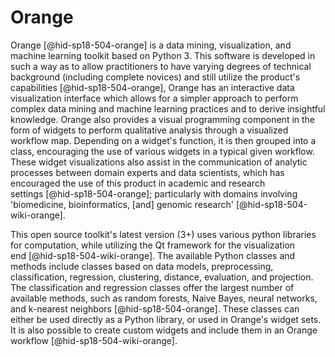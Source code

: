 Orange
======

Orange [@hid-sp18-504-orange] is a data mining, visualization, and
machine learning toolkit based on Python 3. This software is developed
in such a way as to allow practitioners to have varying degrees of
technical background (including complete novices) and still utilize the
product's capabilities [@hid-sp18-504-orange], Orange has an interactive
data visualization interface which allows for a simpler approach to
perform complex data mining and machine learning practices and to derive
insightful knowledge. Orange also provides a visual programming
component in the form of widgets to perform qualitative analysis through
a visualized workflow map. Depending on a widget's function, it is then
grouped into a class, encouraging the use of various widgets in a
typical given workflow. These widget visualizations also assist in the
communication of analytic processes between domain experts and data
scientists, which has encouraged the use of this product in academic and
research settings [@hid-sp18-504-orange]; particularly with domains
involving 'biomedicine, bioinformatics, \[and\] genomic
research' [@hid-sp18-504-wiki-orange].

This open source toolkit's latest version (3+) uses various python
libraries for computation, while utilizing the Qt framework for the
visualization end [@hid-sp18-504-wiki-orange]. The available Python
classes and methods include classes based on data models, preprocessing,
classification, regression, clustering, distance, evaluation, and
projection. The classification and regression classes offer the largest
number of available methods, such as random forests, Naive Bayes, neural
networks, and k-nearest neighbors [@hid-sp18-504-orange]. These classes
can either be used directly as a Python library, or used in Orange's
widget sets. It is also possible to create custom widgets and include
them in an Orange workflow [@hid-sp18-504-wiki-orange].
